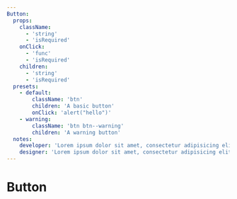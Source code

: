 ```yaml
---
Button:
  props:
    className:
      - 'string'
      - 'isRequired'
    onClick:
      - 'func'
      - 'isRequired'
    children:
      - 'string'
      - 'isRequired'
  presets:
    - default:
        className: 'btn'
        children: 'A basic button'
        onClick: 'alert("hello")'
    - warning:
        className: 'btn btn--warning'
        children: 'A warning button'
  notes:
    developer: 'Lorem ipsum dolor sit amet, consectetur adipisicing elit, sed do eiusmod tempor incididunt ut labore et dolore magna aliqua. Ut enim ad minim veniam, quis nostrud exercitation ullamco laboris nisi ut aliquip ex ea commodo consequat. Duis aute irure dolor in reprehenderit in voluptate velit esse cillum dolore eu fugiat nulla pariatur. Excepteur sint occaecat cupidatat non proident, sunt in culpa qui officia deserunt mollit anim id est laborum.'
    designer: 'Lorem ipsum dolor sit amet, consectetur adipisicing elit, sed do eiusmod tempor incididunt ut labore et dolore magna aliqua. Ut enim ad minim veniam, quis nostrud exercitation ullamco laboris nisi ut aliquip ex ea commodo consequat.'   
---
```


# Button
